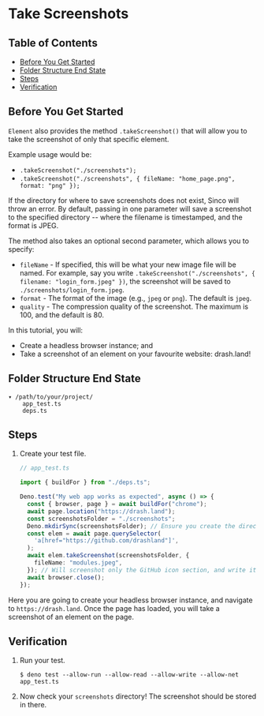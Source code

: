 # Take Screenshots

## Table of Contents

- [Before You Get Started](#before-you-get-started)
- [Folder Structure End State](#folder-structure-end-state)
- [Steps](#steps)
- [Verification](#verification)

## Before You Get Started

`Element` also provides the method `.takeScreenshot()` that will allow you to
take the screenshot of only that specific element.

Example usage would be:

- `.takeScreenshot("./screenshots");`
- `.takeScreenshot("./screenshots", { fileName: "home_page.png", format: "png" });`

If the directory for where to save screenshots does not exist, Sinco will throw
an error. By default, passing in one parameter will save a screenshot to the
specified directory -- where the filename is timestamped, and the format is
JPEG.

The method also takes an optional second parameter, which allows you to specify:

- `fileName` - If specified, this will be what your new image file will be
  named. For example, say you write
  `.takeScreenshot("./screenshots", { filename: "login_form.jpeg" })`, the
  screenshot will be saved to `./screenshots/login_form.jpeg`.
- `format` - The format of the image (e.g., `jpeg` or `png`). The default is
  `jpeg`.
- `quality` - The compression quality of the screenshot. The maximum is 100, and
  the default is 80.

In this tutorial, you will:

- Create a headless browser instance; and
- Take a screenshot of an element on your favourite website: drash.land!

## Folder Structure End State

```text
▾ /path/to/your/project/
    app_test.ts
    deps.ts
```

## Steps

1. Create your test file.

   ```typescript
   // app_test.ts

   import { buildFor } from "./deps.ts";

   Deno.test("My web app works as expected", async () => {
     const { browser, page } = await buildFor("chrome");
     await page.location("https://drash.land");
     const screenshotsFolder = "./screenshots";
     Deno.mkdirSync(screenshotsFolder); // Ensure you create the directory your screenshots will be put within
     const elem = await page.querySelector(
       'a[href="https://github.com/drashland"]',
     );
     await elem.takeScreenshot(screenshotsFolder, {
       fileName: "modules.jpeg",
     }); // Will screenshot only the GitHub icon section, and write it to `./screenshots/modules.jpeg`
     await browser.close();
   });
   ```

Here you are going to create your headless browser instance, and navigate to
`https://drash.land`. Once the page has loaded, you will take a screenshot of an
element on the page.

## Verification

1. Run your test.

   ```shell
   $ deno test --allow-run --allow-read --allow-write --allow-net app_test.ts
   ```

2. Now check your `screenshots` directory! The screenshot should be stored in
   there.
